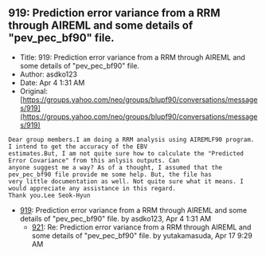 ## 919: Prediction error variance from a RRM through AIREML and some details of "pev_pec_bf90" file.

- Title: 919: Prediction error variance from a RRM through AIREML and some details of "pev_pec_bf90" file.
- Author: asdko123
- Date: Apr 4 1:31 AM
- Original: [https://groups.yahoo.com/neo/groups/blupf90/conversations/messages/919](https://groups.yahoo.com/neo/groups/blupf90/conversations/messages/919)

```
Dear group members.I am doing a RRM analysis using AIREMLF90 program. I intend to get the accuracy of the EBV
estimates.But, I am not quite sure how to calculate the "Predicted Error Covariance" from this anlysis outputs. Can
anyone suggest me a way? As of a thought, I assumed that the pev_pec_bf90 file provide me some help. But, the file has
very little documentation as well. Not quite sure what it means. I would appreciate any assistance in this regard. 
Thank you.Lee Seok-Hyun
```

- [919](0919.md): Prediction error variance from a RRM through AIREML and some details of &quot;pev_pec_bf90&quot; file. by asdko123, Apr 4 1:31 AM
    - [921](0921.md): Re: Prediction error variance from a RRM through AIREML and some details of &quot;pev_pec_bf90&quot; file. by yutakamasuda, Apr 17 9:29 AM
